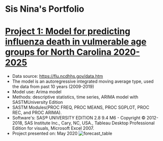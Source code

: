 # Sis Nina's Portfolio


# [Project 1: Model for predicting influenza death in vulmerable age groups for North Carolina 2020-2025](https://nasadata.github.io/Sis_Portfolio/)

* Data source: https://flu.ncdhhs.gov/data.htm
* The model is an autoregressive integrated moving average type, used the data from past 10 years (2009-2019)
* Model use: Arima model
* Methods: descriptive statistics, time series, ARIMA model with SASTMUniversity Edition 
* SASTM Modules(PROC FREQ, PROC  MEANS, PROC SGPLOT, PROC REC, and PROC ARIMA).
* Software's: SAS® UNIVERSITY EDITION 2.8 9.4 M6 - Copyright © 2012-2018, SAS Institute Inc., Cary, NC, USA., Tableau Desktop Professional Edition for             visuals, Microsoft Excel 2007.
* Project presented on: May 2020
![forecast_table](https://user-images.githubusercontent.com/46803169/177681551-cfa5594d-75e7-4d86-8ac4-5196bd8a4ae7.png)
